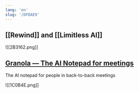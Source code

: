 ```yaml
---
lang: 'en'
slug: '/DFDAE9'
---
```


## [[Rewind]] and [[Limitless AI]]

![[2B3162.png]]

## [Granola — The AI Notepad for meetings](https://www.granola.so/)

The AI notepad for people in back-to-back meetings

![[1C0B4E.png]]
